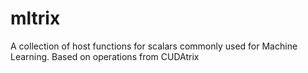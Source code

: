 # mltrix
A collection of host functions for scalars commonly used for Machine Learning. Based on operations from CUDAtrix
